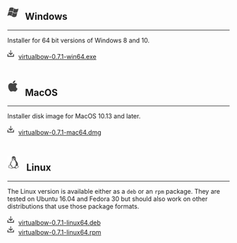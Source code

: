 ## <img src="../img/windows.svg" style="width: 25px; margin: 0px 15px 5px 0px">Windows

---

Installer for 64 bit versions of Windows 8 and 10.

<a href="https://github.com/bow-simulation/virtualbow/releases/download/v0.7.1/virtualbow-0.7.1-win64.exe" class="downloadlink"><img src="../img/download.svg" style="width: 15px; margin: 0px 10px 5px 0px">virtualbow-0.7.1-win64.exe</a>
<br>
<br>

## <img src="../img/apple.svg" style="width: 25px; margin: 0px 15px 10px 0px">MacOS

---

Installer disk image for MacOS 10.13 and later.

<a href="https://github.com/bow-simulation/virtualbow/releases/download/v0.7.1/virtualbow-0.7.1-mac64.dmg" class="downloadlink"><img src="../img/download.svg" style="width: 15px; margin: 0px 10px 5px 0px">virtualbow-0.7.1-mac64.dmg</a>
<br>
<br>

## <img src="../img/linux.svg" style="width: 28px; margin: 0px 15px 5px 0px">Linux

---

The Linux version is available either as a `deb` or an `rpm` package.
They are tested on Ubuntu 16.04 and Fedora 30 but should also work on other distributions that use those package formats.

<a href="https://github.com/bow-simulation/virtualbow/releases/download/v0.7.1/virtualbow-0.7.1-linux64.deb" class="downloadlink"><img src="../img/download.svg" style="width: 15px; margin: 0px 10px 5px 0px">virtualbow-0.7.1-linux64.deb</a>
<br>
<a href="https://github.com/bow-simulation/virtualbow/releases/download/v0.7.1/virtualbow-0.7.1-linux64.rpm" class="downloadlink"><img src="../img/download.svg" style="width: 15px; margin: 0px 10px 5px 0px">virtualbow-0.7.1-linux64.rpm</a>
<br>
<br>
